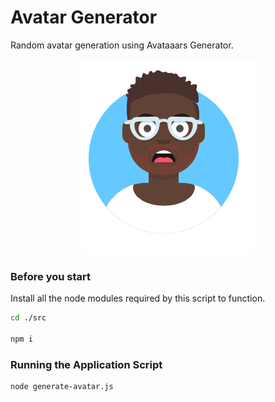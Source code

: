 # Avatar Generator

Random avatar generation using Avataaars Generator.

 <p align="center">
    <img src="https://github.com/allanchua101/avatar-generator/blob/main/assets/Avatar.png?3298">
 </p>

### Before you start

Install all the node modules required by this script to function.

```sh
cd ./src

npm i
```

### Running the Application Script

```sh
node generate-avatar.js
```
